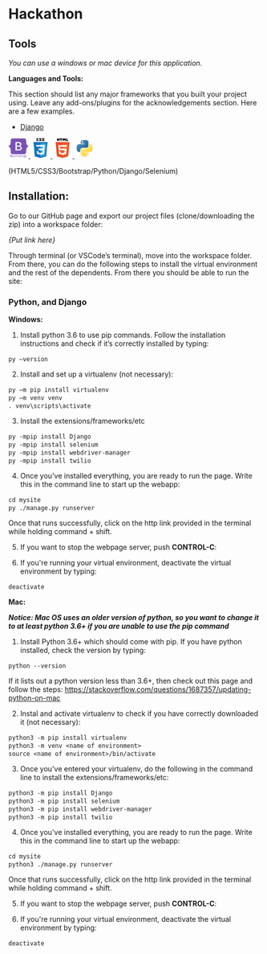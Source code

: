 # Hackathon
## Tools
<i>You can use a windows or mac device for this application. </i>

**Languages and Tools:**

This section should list any major frameworks that you built your project using. Leave any add-ons/plugins for the acknowledgements section. Here are a few examples.
* [Django](https://www.djangoproject.com/)

<p> <a href="https://getbootstrap.com" target="_blank"> <img src="https://raw.githubusercontent.com/devicons/devicon/master/icons/bootstrap/bootstrap-plain-wordmark.svg" alt="bootstrap" width="40" height="40"/> </a> <a href="https://www.w3schools.com/css/" target="_blank"> <img src="https://raw.githubusercontent.com/devicons/devicon/master/icons/css3/css3-original-wordmark.svg" alt="css3" width="40" height="40"/> </a> <a href="https://www.w3.org/html/" target="_blank"> <img src="https://raw.githubusercontent.com/devicons/devicon/master/icons/html5/html5-original-wordmark.svg" alt="html5" width="40" height="40"/> </a><a href="https://www.python.org" target="_blank"> <img src="https://raw.githubusercontent.com/devicons/devicon/master/icons/python/python-original.svg" alt="python" width="40" height="40"/></a></p>

(HTML5/CSS3/Bootstrap/Python/Django/Selenium)

## Installation:

Go to our GitHub page and export our project files (clone/downloading the zip) into a workspace folder: 

*{Put link here}*
 
Through terminal (or VSCode’s terminal), move into the workspace folder. From there, you can do the following steps to install the virtual environment and the rest of the dependents. From there you should be able to run the site: 

### Python, and Django

**Windows:**

1. Install python 3.6 to use pip commands. Follow the installation instructions and check if it’s correctly installed by typing: 
```
py –version 
```
2. Install and set up a virtualenv (not necessary): 
```
py –m pip install virtualenv 
py –m venv venv 
. venv\scripts\activate
```

3. Install the extensions/frameworks/etc
```
py -mpip install Django
py -mpip install selenium
py -mpip install webdriver-manager
py -mpip install twilio
```

4. Once you've installed everything, you are ready to run the page. Write this in the command line to start up the webapp:

```
cd mysite
py ./manage.py runserver 
```
Once that runs successfully, click on the http link provided in the terminal while holding command + shift.

5. If you want to stop the webpage server, push <b>CONTROL-C</b>:

6.  If you're running your virtual environment, deactivate the virtual environment by typing:
```
deactivate
```

**Mac:**

***Notice: Mac OS uses an older version of python, so you want to change it to at least python 3.6+ if you are unable to use the pip command***

1. Install Python 3.6+ which should come with pip. If you have python installed, check the version by typing:
```
python --version
```

If it lists out a python version less than 3.6+, then check out this page and follow the steps:
    https://stackoverflow.com/questions/1687357/updating-python-on-mac


2. Instal and activate virtualenv to check if you have correctly downloaded it (not necessary):
```
python3 -m pip install virtualenv
python3 -m venv <name of environment>
source <name of environment>/bin/activate
```

3. Once you've entered your virtualenv, do the following in the command line to install the extensions/frameworks/etc:

```
python3 -m pip install Django
python3 -m pip install selenium
python3 -m pip install webdriver-manager
python3 -m pip install twilio
```

4. Once you've installed everything, you are ready to run the page. Write this in the command line to start up the webapp:

```
cd mysite
python3 ./manage.py runserver 
```
Once that runs successfully, click on the http link provided in the terminal while holding command + shift.

5. If you want to stop the webpage server, push <b>CONTROL-C</b>:

6.  If you're running your virtual environment, deactivate the virtual environment by typing:
```
deactivate
```